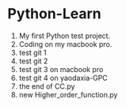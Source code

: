 # Python-Learn
1. My first Python test project.
2. Coding on my macbook pro.
3. test git 1
4. test git 2
5. test git 3 on macbook pro
6. test git 4 on yaodaxia-GPC
7. the end of CC.py
8. new Higher_order_function.py
